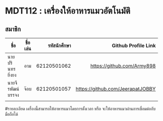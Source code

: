 # MDT112 : เครื่องให้อาหารแมวอัตโนมัติ


## สมาชิก



| ชื่อ       | ชื่อเล่น| รหัสนักศึกษา |Github Profile Link|
| ------------- |:-------------:| -----:|----:|
| นายปรินทร ยิ่งยง   | อาม | 62120501062 |https://github.com/Army898 |
| นายจีรพัฒน์ บรรจง      | จ๊อบ     |   62120501057 |https://github.com/JeerapatJOBBY|
|  |     |     ||

#รายละเอียด
เครื่องนี้สามารถให้อาหารแมวโดยการตั้งเวลา หรือ จะให้อาหารแมวผ่านการเชื่อมต่อกับมือถือได้

